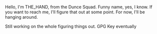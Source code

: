 Hello, I'm THE_HAND, from the Dunce Squad. Funny name, yes, I know. If you want to reach me, I'll figure that out at some point.
For now, I'll be hanging around.

Still working on the whole figuring things out.
GPG Key eventually
